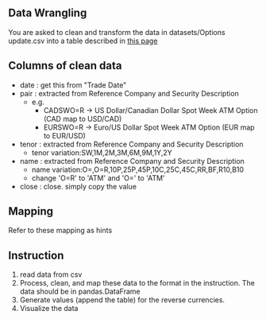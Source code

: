 ## Data Wrangling
You are asked to clean and transform the data in datasets/Options update.csv 
into a table described in [this page](https://docs.google.com/document/d/1jzxk1itNAUgwmJIzWonfWh8PlGJTIb0yvbpnKrwbyJQ/edit?usp=sharing)


## Columns of clean data

- date : get this from "Trade Date"
- pair : extracted from Reference Company and Security Description
  - e.g. 
    - CADSWO=R -> US Dollar/Canadian Dollar Spot Week ATM Option (CAD map to USD/CAD)
    - EURSWO=R -> Euro/US Dollar Spot Week ATM Option (EUR map to EUR/USD)
- tenor : extracted from Reference Company and Security Description
  - tenor variation:SW,1M,2M,3M,6M,9M,1Y,2Y
- name : extracted from Reference Company and Security Description
  - name variation:O=,O=R,10P,25P,45P,10C,25C,45C,RR,BF,R10,B10
  - change 'O=R' to 'ATM' and 'O=' to 'ATM'
- close : close. simply copy the value

## Mapping
Refer to these mapping as hints




## Instruction

1. read data from csv
2. Process, clean, and map these data to the format in the instruction. The data should be in pandas.DataFrame
3. Generate values (append the table) for the reverse currencies. 
4. Visualize the data



